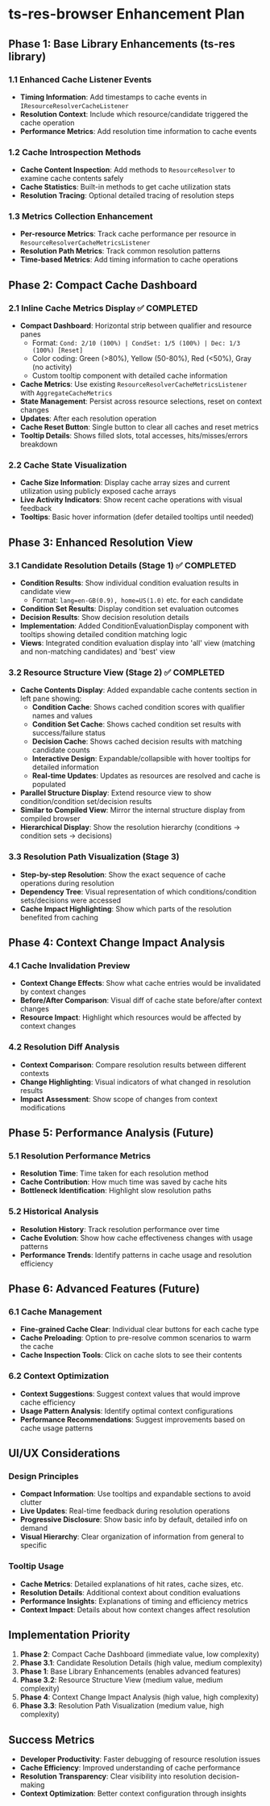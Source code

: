 # ts-res-browser Enhancement Plan

## Phase 1: Base Library Enhancements (ts-res library)

### 1.1 Enhanced Cache Listener Events
- **Timing Information**: Add timestamps to cache events in `IResourceResolverCacheListener`
- **Resolution Context**: Include which resource/candidate triggered the cache operation
- **Performance Metrics**: Add resolution time information to cache events

### 1.2 Cache Introspection Methods
- **Cache Content Inspection**: Add methods to `ResourceResolver` to examine cache contents safely
- **Cache Statistics**: Built-in methods to get cache utilization stats
- **Resolution Tracing**: Optional detailed tracing of resolution steps

### 1.3 Metrics Collection Enhancement
- **Per-resource Metrics**: Track cache performance per resource in `ResourceResolverCacheMetricsListener`
- **Resolution Path Metrics**: Track common resolution patterns
- **Time-based Metrics**: Add timing information to cache operations

## Phase 2: Compact Cache Dashboard

### 2.1 Inline Cache Metrics Display ✅ COMPLETED
- **Compact Dashboard**: Horizontal strip between qualifier and resource panes
  - Format: `Cond: 2/10 (100%) | CondSet: 1/5 (100%) | Dec: 1/3 (100%) [Reset]`
  - Color coding: Green (>80%), Yellow (50-80%), Red (<50%), Gray (no activity)
  - Custom tooltip component with detailed cache information
- **Cache Metrics**: Use existing `ResourceResolverCacheMetricsListener` with `AggregateCacheMetrics`
- **State Management**: Persist across resource selections, reset on context changes
- **Updates**: After each resolution operation
- **Cache Reset Button**: Single button to clear all caches and reset metrics
- **Tooltip Details**: Shows filled slots, total accesses, hits/misses/errors breakdown

### 2.2 Cache State Visualization
- **Cache Size Information**: Display cache array sizes and current utilization using publicly exposed cache arrays
- **Live Activity Indicators**: Show recent cache operations with visual feedback
- **Tooltips**: Basic hover information (defer detailed tooltips until needed)

## Phase 3: Enhanced Resolution View

### 3.1 Candidate Resolution Details (Stage 1) ✅ COMPLETED
- **Condition Results**: Show individual condition evaluation results in candidate view
  - Format: `lang=en-GB(0.9), home=US(1.0)` etc. for each candidate
- **Condition Set Results**: Display condition set evaluation outcomes
- **Decision Results**: Show decision resolution details
- **Implementation**: Added ConditionEvaluationDisplay component with tooltips showing detailed condition matching logic
- **Views**: Integrated condition evaluation display into 'all' view (matching and non-matching candidates) and 'best' view

### 3.2 Resource Structure View (Stage 2) ✅ COMPLETED
- **Cache Contents Display**: Added expandable cache contents section in left pane showing:
  - **Condition Cache**: Shows cached condition scores with qualifier names and values
  - **Condition Set Cache**: Shows cached condition set results with success/failure status  
  - **Decision Cache**: Shows cached decision results with matching candidate counts
  - **Interactive Design**: Expandable/collapsible with hover tooltips for detailed information
  - **Real-time Updates**: Updates as resources are resolved and cache is populated
- **Parallel Structure Display**: Extend resource view to show condition/condition set/decision results
- **Similar to Compiled View**: Mirror the internal structure display from compiled browser
- **Hierarchical Display**: Show the resolution hierarchy (conditions → condition sets → decisions)

### 3.3 Resolution Path Visualization (Stage 3)
- **Step-by-step Resolution**: Show the exact sequence of cache operations during resolution
- **Dependency Tree**: Visual representation of which conditions/condition sets/decisions were accessed
- **Cache Impact Highlighting**: Show which parts of the resolution benefited from caching

## Phase 4: Context Change Impact Analysis

### 4.1 Cache Invalidation Preview
- **Context Change Effects**: Show what cache entries would be invalidated by context changes
- **Before/After Comparison**: Visual diff of cache state before/after context changes
- **Resource Impact**: Highlight which resources would be affected by context changes

### 4.2 Resolution Diff Analysis
- **Context Comparison**: Compare resolution results between different contexts
- **Change Highlighting**: Visual indicators of what changed in resolution results
- **Impact Assessment**: Show scope of changes from context modifications

## Phase 5: Performance Analysis (Future)

### 5.1 Resolution Performance Metrics
- **Resolution Time**: Time taken for each resolution method
- **Cache Contribution**: How much time was saved by cache hits
- **Bottleneck Identification**: Highlight slow resolution paths

### 5.2 Historical Analysis
- **Resolution History**: Track resolution performance over time
- **Cache Evolution**: Show how cache effectiveness changes with usage patterns
- **Performance Trends**: Identify patterns in cache usage and resolution efficiency

## Phase 6: Advanced Features (Future)

### 6.1 Cache Management
- **Fine-grained Cache Clear**: Individual clear buttons for each cache type
- **Cache Preloading**: Option to pre-resolve common scenarios to warm the cache
- **Cache Inspection Tools**: Click on cache slots to see their contents

### 6.2 Context Optimization
- **Context Suggestions**: Suggest context values that would improve cache efficiency
- **Usage Pattern Analysis**: Identify optimal context configurations
- **Performance Recommendations**: Suggest improvements based on cache usage patterns

## UI/UX Considerations

### Design Principles
- **Compact Information**: Use tooltips and expandable sections to avoid clutter
- **Live Updates**: Real-time feedback during resolution operations
- **Progressive Disclosure**: Show basic info by default, detailed info on demand
- **Visual Hierarchy**: Clear organization of information from general to specific

### Tooltip Usage
- **Cache Metrics**: Detailed explanations of hit rates, cache sizes, etc.
- **Resolution Details**: Additional context about condition evaluations
- **Performance Insights**: Explanations of timing and efficiency metrics
- **Context Impact**: Details about how context changes affect resolution

## Implementation Priority

1. **Phase 2**: Compact Cache Dashboard (immediate value, low complexity)
2. **Phase 3.1**: Candidate Resolution Details (high value, medium complexity)
3. **Phase 1**: Base Library Enhancements (enables advanced features)
4. **Phase 3.2**: Resource Structure View (medium value, medium complexity)
5. **Phase 4**: Context Change Impact Analysis (high value, high complexity)
6. **Phase 3.3**: Resolution Path Visualization (medium value, high complexity)

## Success Metrics

- **Developer Productivity**: Faster debugging of resource resolution issues
- **Cache Efficiency**: Improved understanding of cache performance
- **Resolution Transparency**: Clear visibility into resolution decision-making
- **Context Optimization**: Better context configuration through insights